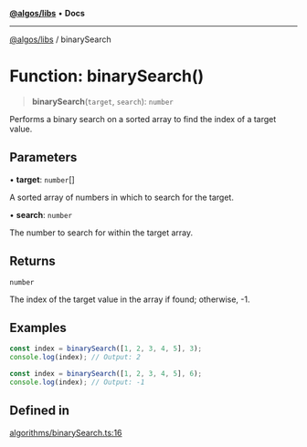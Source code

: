 [**@algos/libs**](../README.md) • **Docs**

***

[@algos/libs](../globals.md) / binarySearch

# Function: binarySearch()

> **binarySearch**(`target`, `search`): `number`

Performs a binary search on a sorted array to find the index of a target value.

## Parameters

• **target**: `number`[]

A sorted array of numbers in which to search for the target.

• **search**: `number`

The number to search for within the target array.

## Returns

`number`

The index of the target value in the array if found; otherwise, -1.

## Examples

```ts
const index = binarySearch([1, 2, 3, 4, 5], 3);
console.log(index); // Output: 2
```

```ts
const index = binarySearch([1, 2, 3, 4, 5], 6);
console.log(index); // Output: -1
```

## Defined in

[algorithms/binarySearch.ts:16](https://github.com/vladbasin/algos/blob/fda865971d7b618faddb3d2c9e423105a63674ca/libs/algos/src/lib/algorithms/binarySearch.ts#L16)
